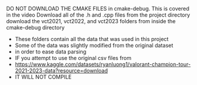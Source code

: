 DO NOT DOWNLOAD THE CMAKE FILES in cmake-debug. This is covered in the video
Download all of the .h and .cpp files from the project directory
download the vct2021, vct2022, and vct2023 folders from inside the cmake-debug directory
  - These folders contain all the data that was used in this project
  - Some of the data was slightly modified from the original dataset
  - in order to ease data parsing
  - IF you attempt to use the original csv files from
  - https://www.kaggle.com/datasets/ryanluong1/valorant-champion-tour-2021-2023-data?resource=download
  - IT WILL NOT COMPILE

